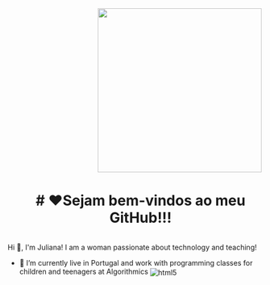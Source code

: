 <image src="banner.gif" width = "325px" align = "right">

<!--título-->
<div id="user-content-toc">
  <ul align="center">
    <summary><h1 style="display: inline-block"># ❤️Sejam bem-vindos ao meu GitHub!!!</h1></summary>
</div>
<!-- Presentation -->
<p>
  Hi 👋, I'm Juliana! I am a woman passionate about technology and teaching!

  - 🌱 I’m currently live in Portugal and work with programming classes for children and teenagers at Algorithmics <img align="center" alt="html5" src="https://img.shields.io/badge/Edx-193A3E?style=for-the-badge&logo=edx&logoColor=white" />

</p>

